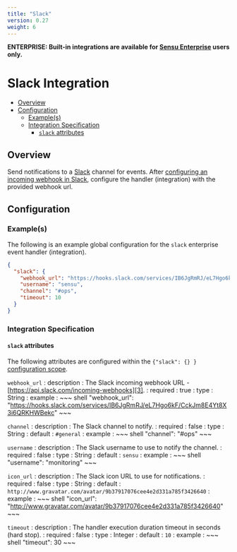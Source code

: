 ```yaml
---
title: "Slack"
version: 0.27
weight: 6
---
```


**ENTERPRISE: Built-in integrations are available for [Sensu Enterprise][1]
users only.**

# Slack Integration

- [Overview](#overview)
- [Configuration](#configuration)
  - [Example(s)](#examples)
  - [Integration Specification](#integration-specification)
    - [`slack` attributes](#slack-attributes)

## Overview

Send notifications to a [Slack][2] channel for events. After [configuring an
incoming webhook in Slack][3], configure the handler (integration) with the
provided webhook url.

## Configuration

### Example(s)

The following is an example global configuration for the `slack` enterprise
event handler (integration).

~~~ json
{
  "slack": {
    "webhook_url": "https://hooks.slack.com/services/IB6JgRmRJ/eL7Hgo6kF/CckJm8E4Yt8X3i6QRKHWBekc",
    "username": "sensu",
    "channel": "#ops",
    "timeout": 10
  }
}
~~~

### Integration Specification

#### `slack` attributes

The following attributes are configured within the `{"slack": {} }`
[configuration scope][4].

`webhook_url`
: description
  : The Slack incoming webhook URL - [https://api.slack.com/incoming-webhooks][3].
: required
  : true
: type
  : String
: example
  : ~~~ shell
    "webhook_url": "https://hooks.slack.com/services/IB6JgRmRJ/eL7Hgo6kF/CckJm8E4Yt8X3i6QRKHWBekc"
    ~~~

`channel`
: description
  : The Slack channel to notify.
: required
  : false
: type
  : String
: default
  : `#general`
: example
  : ~~~ shell
    "channel": "#ops"
    ~~~

`username`
: description
  : The Slack username to use to notify the channel.
: required
  : false
: type
  : String
: default
  : `sensu`
: example
  : ~~~ shell
    "username": "monitoring"
    ~~~

`icon_url`
: description
  : The Slack icon URL to use for notifications.
: required
  : false
: type
  : String
: default
  : `http://www.gravatar.com/avatar/9b37917076cee4e2d331a785f3426640`
: example
  : ~~~ shell
    "icon_url": "http://www.gravatar.com/avatar/9b37917076cee4e2d331a785f3426640"
    ~~~

`timeout`
: description
  : The handler execution duration timeout in seconds (hard stop).
: required
  : false
: type
  : Integer
: default
  : `10`
: example
  : ~~~ shell
    "timeout": 30
    ~~~



[?]:  #
[1]:  /enterprise
[2]:  https://slack.com?ref=sensu-enterprise
[3]:  https://api.slack.com/incoming-webhooks?ref=sensu-enterprise
[4]:  ../../reference/configuration.html#configuration-scopes
